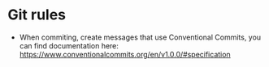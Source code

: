 # Git rules

- When commiting, create messages that use Conventional Commits, you can find documentation here: https://www.conventionalcommits.org/en/v1.0.0/#specification

